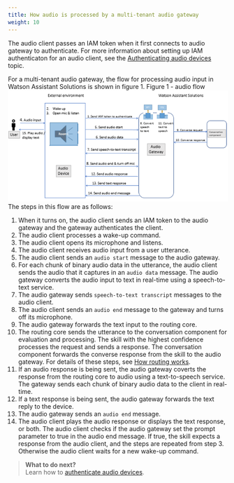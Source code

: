 ```yaml
---
title: How audio is processed by a multi-tenant audio gateway
weight: 10
---
```

The audio client passes an IAM token when it first connects to audio gateway to authenticate. For more information about setting up IAM authenticaton for an audio client, see the [Authenticating audio devices]({{site.baseurl}}/audio/audio+authentication/) topic.

For a multi-tenant audio gateway, the flow for processing audio input in Watson Assistant Solutions is shown in figure 1.
Figure 1 - audio flow
![audio flow](flow.PNG)<br/>
The steps in this flow are as follows:
1. When it turns on, the audio client sends an IAM token to the audio gateway and the gateway authenticates the client.
1. The audio client processes a wake-up command.
2. The audio client opens its microphone and listens.
3. The audio client receives audio input from a user utterance.
4. The audio client sends an `audio start` message to the audio gateway.
5. For each chunk of binary audio data in the utterance, the audio client sends the audio that it captures in an `audio data` message. The audio gateway converts the audio input to text in real-time using a speech-to-text service.
6. The audio gateway sends `speech-to-text transcript` messages to the audio client.
7. The audio client sends an `audio end` message to the gateway and turns off its microphone.
9. The audio gateway forwards the text input to the routing core.
10. The routing core sends the utterance to the conversation component for evaluation and processing. The skill with the highest confidence processes the request and sends a response. The conversation component forwards the converse response from the skill to the audio gateway. For details of these steps, see [How routing works]({{site.baseurl}}/understand-service/how_it_works/).
11. If an audio response is being sent, the audio gateway coverts the response from the routing core to audio using a text-to-speech service.  The gateway sends each chunk of binary audio data to the client in real-time.
12. If a text response is being sent, the audio gateway forwards the text reply to the device.
13. The audio gateway sends an `audio end` message.
14. The audio client plays the audio response or displays the text response, or both. The audio client checks if the audio gateway set the prompt parameter to true in the audio end message. If true, the skill expects a response from the audio client, and the steps are repeated from step 3.  Otherwise the audio client waits for a new wake-up command.

> **What to do next?**<br/>
Learn how to [authenticate audio devices]({{site.baseurl}}/audio/audio+authentication/).
